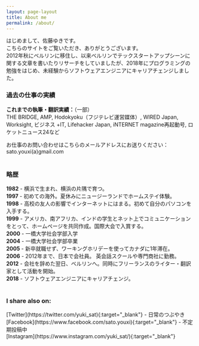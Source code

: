 ```yaml
---
layout: page-layout
title: About me
permalink: /about/
---
```


はじめまして、佐藤ゆきです。  
こちらのサイトをご覧いただき、ありがとうございます。  
2012年秋にベルリンに移住し、以来ベルリンでテックスタートアップシーンに関する文章を書いたりリサーチをしていましたが、2018年にプログラミングの勉強をはじめ、未経験からソフトウェアエンジニアにキャリアチェンジしました。

### 過去の仕事の実績
<b>これまでの執筆・翻訳実績：</b>（一部）    
THE BRIDGE, AMP, Hodokyoku（フジテレビ運営媒体）, WIRED Japan, Worksight, ビジネス +IT, Lifehacker Japan, iNTERNET magazine再起動号, ロケットニュース24など

お仕事のお問い合わせはこちらのメールアドレスにお送りください：    sato.youxi(a)gmail.com
<br><br>
<h3>略歴 </h3>
<div class="my-bio">
<b>1982</b> - 横浜で生まれ、横浜の片隅で育つ。 <br>
<b>1997</b> - 初めての海外。夏休みにニュージーランドでホームステイ体験。 <br>
<b>1998</b> - 高校の友人の影響でインターネットにはまる。初めて自分のパソコンを入手する。 <br>
<b>1999</b> - アメリカ、南アフリカ、インドの学生とネット上でコミュニケーションをとって、ホームページを共同作成。国際大会で入賞する。 <br>
<b>2000</b> - 一橋大学社会学部入学 <br>
<b>2004</b> - 一橋大学社会学部卒業 <br>
<b>2005</b> - 新卒就職せず、ワーキングホリデーを使ってカナダに1年滞在。 <br>
<b>2006</b> - 2012年まで、日本で会社員。 英会話スクールや専門商社に勤務。<br>
<b>2012</b> - 会社を辞めた翌日、ベルリンへ。同時にフリーランスのライター・翻訳家として活動を開始。<br> 
<b>2018</b> - ソフトウェアエンジニアにキャリアチェンジ。

</div>
<br>
<h3>I share also on:</h3>
[Twitter](https://twitter.com/yuki_sat){:target="_blank"} - 日常のつぶやき <br>
[Facebook](https://www.facebook.com/sato.youxi){:target="_blank"} - 不定期投稿中 <br>
[Instagram](https://www.instagram.com/yuki_sat/){:target="_blank"}

